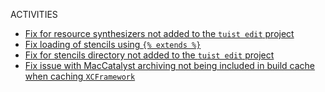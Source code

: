 ACTIVITIES
- [Fix for resource synthesizers not added to the `tuist edit` project](https://github.com/tuist/tuist/pull/4822)
- [Fix loading of stencils using `{% extends %}`](https://github.com/tuist/tuist/pull/4844)
- [Fix for stencils directory not added to the `tuist edit` project](https://github.com/tuist/tuist/pull/4850)
- [Fix issue with MacCatalyst archiving not being included in build cache when caching `XCFramework`](https://github.com/tuist/tuist/pull/5108)
